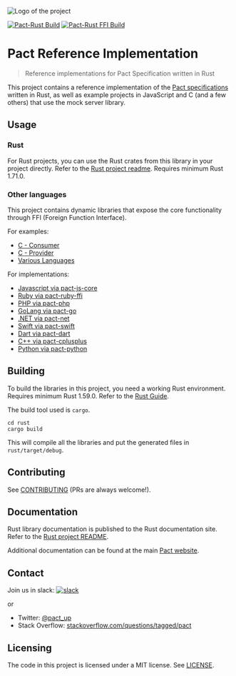 ![Logo of the project](https://raw.githubusercontent.com/pact-foundation/pact-reference/master/images/logo.svg)

[![Pact-Rust Build](https://github.com/pact-foundation/pact-reference/workflows/Pact-Rust%20Build/badge.svg)](https://github.com/pact-foundation/pact-reference/actions?query=workflow%3A%22Pact-Rust+Build%22)
[![Pact-Rust FFI Build](https://github.com/pact-foundation/pact-reference/actions/workflows/build-ffi.yml/badge.svg)](https://github.com/pact-foundation/pact-reference/actions/workflows/build-ffi.yml)

# Pact Reference Implementation
> Reference implementations for Pact Specification written in Rust

This project contains a reference implementation of the [Pact specifications](https://github.com/pact-foundation/pact-specification)
written in Rust, as well as example projects in JavaScript and C (and a few others) that use the mock server library.

## Usage

### Rust

For Rust projects, you can use the Rust crates from this library in your project directly. Refer to the [Rust project
readme](rust/README.md). Requires minimum Rust 1.71.0.

### Other languages

This project contains dynamic libraries that expose the core functionality through FFI (Foreign Function Interface).

For examples:

* [C - Consumer](c/consumer-verification)
* [C - Provider](c/provider-verification)
* [Various Languages](https://github.com/YOU54F/hello_ffi)
  
For implementations:

* [Javascript via pact-js-core](https://github.com/pact-foundation/pact-js-core)
* [Ruby via pact-ruby-ffi](https://github.com/YOU54F/pact-ruby-ffi)
* [PHP via pact-php](https://github.com/pact-foundation/pact-php)
* [GoLang via pact-go](https://github.com/pact-foundation/pact-go)
* [.NET via pact-net](https://github.com/pact-foundation/pact-net)
* [Swift via pact-swift](https://github.com/surpher/PactSwift)
* [Dart via pact-dart](https://github.com/matthewshirley/pact_dart)
* [C++ via pact-cplusplus](https://github.com/pact-foundation/pact-cplusplus)
* [Python via pact-python](https://github.com/pact-foundation/pact-python)

## Building

To build the libraries in this project, you need a working Rust environment.  Requires minimum Rust 1.59.0.
Refer to the [Rust Guide](https://www.rust-lang.org/learn/get-started).

The build tool used is `cargo`.

```shell
cd rust
cargo build
```

This will compile all the libraries and put the generated files in `rust/target/debug`.

## Contributing

See [CONTRIBUTING](CONTRIBUTING.md) (PRs are always welcome!).

## Documentation

Rust library documentation is published to the Rust documentation site. Refer to the [Rust project README](rust/README.md).

Additional documentation can be found at the main [Pact website](https://pact.io).

## Contact

Join us in slack: [![slack](https://slack.pact.io/badge.svg)](https://slack.pact.io)

or

- Twitter: [@pact_up](https://twitter.com/pact_up)
- Stack Overflow: [stackoverflow.com/questions/tagged/pact](https://stackoverflow.com/questions/tagged/pact)

## Licensing

The code in this project is licensed under a MIT license. See [LICENSE](LICENSE).
